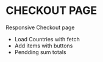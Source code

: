 # CHECKOUT PAGE

Responsive Checkout page

- Load Countries with fetch
- Add items with buttons
- Pendding sum totals
